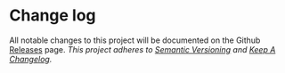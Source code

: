 # Change log

All notable changes to this project will be documented on the Github [Releases](https://github.com/Pegase745/shortnr/releases) page.
*This project adheres to [Semantic Versioning](http://semver.org/) and [Keep A Changelog](http://keepachangelog.com/).*

